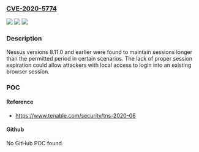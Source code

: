 ### [CVE-2020-5774](https://cve.mitre.org/cgi-bin/cvename.cgi?name=CVE-2020-5774)
![](https://img.shields.io/static/v1?label=Product&message=Tenable%20Nessus&color=blue)
![](https://img.shields.io/static/v1?label=Version&message=n%2Fa&color=blue)
![](https://img.shields.io/static/v1?label=Vulnerability&message=Insufficient%20Session%20Expiration&color=brighgreen)

### Description

Nessus versions 8.11.0 and earlier were found to maintain sessions longer than the permitted period in certain scenarios. The lack of proper session expiration could allow attackers with local access to login into an existing browser session.

### POC

#### Reference
- https://www.tenable.com/security/tns-2020-06

#### Github
No GitHub POC found.

